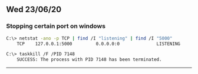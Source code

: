 ## Wed 23/06/20
### Stopping certain port on windows
```bash
C:\> netstat -ano -p TCP | find /I "listening" | find /I "5000"
    TCP    127.0.0.1:5000         0.0.0.0:0              LISTENING       7148
```

```bash
C:\> taskkill /F /PID 7148
    SUCCESS: The process with PID 7148 has been terminated.
```

---
